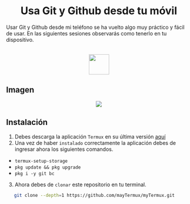 <h1 align="center">Usa Git y Github desde tu móvil</h1>

<p>Usar Git y Github desde mi teléfono se ha vuelto algo muy práctico y fácil de usar. En las siguientes sesiones observarás como tenerlo en tu dispositivo.</p>

<div align="center" style="display: inline_block"><br>
 <img height="55" width="55" src="https://cdn.jsdelivr.net/gh/devicons/devicon/icons/git/git-plain.svg" />        
</div> 


## Imagen        

<div align="center">
<img src="https://i.postimg.cc/q73K5Nvz/IMG-20220910-193721.jpg">
</div>

## Instalación 

1. Debes descarga la aplicación `Termux` en su última versión [aquí](https://f-droid.org/packages/com.termux/)
1. Una vez de haber `instalado` correctamente la aplicación debes de ingresar ahora los siguientes comandos.

  
- `termux-setup-storage`
- `pkg update && pkg upgrade`
- `pkg i -y git bc`

3. Ahora debes de `clonar` este repositorio en tu terminal.
```bash
   git clone --depth=1 https://github.com/mayTermux/myTermux.git
```
